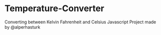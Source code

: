 # Temperature-Converter
Converting between Kelvin Fahrenheit and Celsius
Javascript Project
made by @alperhasturk

